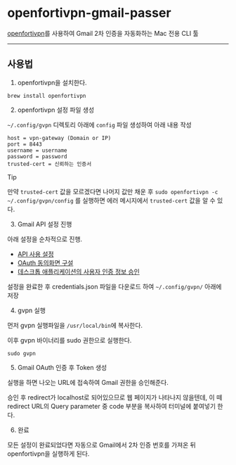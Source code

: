 # openfortivpn-gmail-passer

[openfortivpn](https://github.com/adrienverge/openfortivpn)를 사용하여 Gmail 2차 인증을 자동화하는 Mac 전용 CLI 툴

---

## 사용법

1. openfortivpn을 설치한다.

```
brew install openfortivpn
```

2. openfortivpn 설정 파일 생성

`~/.config/gvpn` 디렉토리 아래에 `config` 파일 생성하여 아래 내용 작성

```
host = vpn-gateway (Domain or IP)
port = 8443
username = username
password = password
trusted-cert = 신뢰하는 인증서
```

> [!TIP]
> 만약 `trusted-cert` 값을 모르겠다면 나머지 값만 채운 후 `sudo openfortivpn -c ~/.config/gvpn/config` 를 실행하면 에러 메시지에서 `trusted-cert` 값을 알 수 있다.

3. Gmail API 설정 진행

아래 설정을 순차적으로 진행.

- [API 사용 설정](https://developers.google.com/workspace/gmail/api/quickstart/go?hl=ko#enable_the_api)
- [OAuth 동의화면 구설](https://developers.google.com/workspace/gmail/api/quickstart/go?hl=ko#configure_the_oauth_consent_screen)
- [데스크톱 애플리케이션의 사용자 인증 정보 승인](https://developers.google.com/workspace/gmail/api/quickstart/go?hl=ko#authorize_credentials_for_a_desktop_application)

설정을 완료한 후 credentials.json 파일을 다운로드 하여 `~/.config/gvpn/` 아래에 저장

4. gvpn 실행

먼저 gvpn 실행파일을 `/usr/local/bin`에 복사한다.

이후 gvpn 바이너리를 sudo 권한으로 실행한다.

```
sudo gvpn
```

5. Gmail OAuth 인증 후 Token 생성

실행을 하면 나오는 URL에 접속하여 Gmail 권한을 승인해준다.

승인 후 redirect가 localhost로 되어있으므로 웹 페이지가 나타나지 않을텐데, 이 떼 redirect URL의 Query parameter 중 code 부분을 복사하여 터미널에 붙여넣기 한다.

6. 완료

모든 설정이 완료되었다면 자동으로 Gmail에서 2차 인증 번호를 가져온 뒤 openfortivpn을 실행하게 된다.

